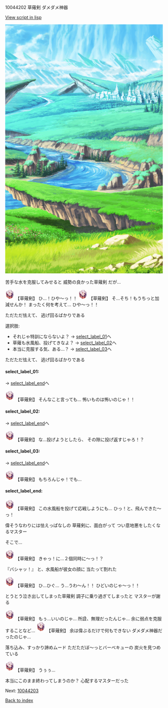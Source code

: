 10044202 草薙剣 ダメダメ神器

[View script in lisp](../scripts/10044202.txt)

![plain.png](../images/backgrounds/plain.png)

苦手な水を克服してみせると
威勢の良かった草薙剣
だが…

<img src="../images/units/100441.png" alt="100441.png" height="34"/>
【草薙剣】
ひ…！ひや～っ！！

<img src="../images/units/100441.png" alt="100441.png" height="34"/>
【草薙剣】
そ…そち！もうちっと加減せんか！
まったく何を考えて…
ひや～っ！！

ただただ怯えて、
逃げ回るばかりである

選択肢:
- それじゃ特訓にならないよ？ → [select_label_01](#select_label_01)へ
- 草薙も水風船、投げてきなよ？ → [select_label_02](#select_label_02)へ
- 本当に克服する気、ある…？ → [select_label_03](#select_label_03)へ

ただただ怯えて、
逃げ回るばかりである

#### select_label_01:
 → [select_label_end](#select_label_end)へ

<img src="../images/units/100441.png" alt="100441.png" height="34"/>
【草薙剣】
そんなこと言っても…
怖いものは怖いのじゃ！！

#### select_label_02:
 → [select_label_end](#select_label_end)へ

<img src="../images/units/100441.png" alt="100441.png" height="34"/>
【草薙剣】
な…投げようとしたら、
その隙に投げ返すじゃろ！？

#### select_label_03:
 → [select_label_end](#select_label_end)へ

<img src="../images/units/100441.png" alt="100441.png" height="34"/>
【草薙剣】
もちろんじゃ！でも…

#### select_label_end:

<img src="../images/units/100441.png" alt="100441.png" height="34"/>
【草薙剣】
この水風船を投げて応戦しようにも…
ひっ！と、飛んできた～っ！

偉そうなわりには怯えっぱなしの
草薙剣に、面白がって
つい意地悪をしたくなるマスター

そこで…

<img src="../images/units/100441.png" alt="100441.png" height="34"/>
【草薙剣】
きゃっ！に…２個同時に～っ！？

『バシャッ！』
と、水風船が彼女の顔に
当たって割れた

<img src="../images/units/100441.png" alt="100441.png" height="34"/>
【草薙剣】
ひ…ひぐ…
う…うわ～ん！！
ひどいのじゃ～っ！！

とうとう泣き出してしまった草薙剣
調子に乗り過ぎてしまったと
マスターが謝る

<img src="../images/units/100441.png" alt="100441.png" height="34"/>
【草薙剣】
もぅ…いいのじゃ…
所詮、無理だったんじゃ…
余に弱点を克服することなど…

<img src="../images/units/100441.png" alt="100441.png" height="34"/>
【草薙剣】
余は偉ぶるだけで何もできない
ダメダメ神器だったのじゃ…

落ち込み、すっかり諦めムード
ただただぼ～っとバーベキューの
炭火を見つめている

<img src="../images/units/100441.png" alt="100441.png" height="34"/>
【草薙剣】
うぅぅ…

本当にこのまま終わってしまうのか？
心配するマスターだった


Next: [10044203](10044203.md)

[Back to index](index.md)
